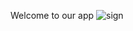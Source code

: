 Welcome to our app 
![sign](https://user-images.githubusercontent.com/30034781/62947882-9bc33c00-bde3-11e9-9064-a4b8a14292ca.jpg)
